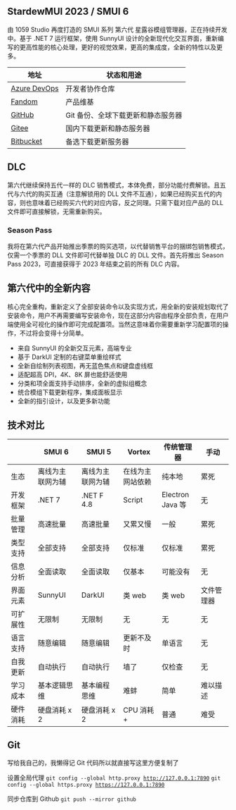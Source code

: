 ## StardewMUI 2023 / SMUI 6
由 1059 Studio 再度打造的 SMUI 系列 第六代 星露谷模组管理器，正在持续开发中。基于 .NET 7 运行框架，使用 SunnyUI 设计的全新现代化交互界面，重新编写的更高性能的核心处理，更好的视觉效果，更高的集成度，全新的特性以及更多。

| 地址 | 状态和用途 |
| --- | --- |
| [Azure DevOps](https://dev.azure.com/Lake1059/SMUI-PROJS) | 开发者协作仓库 |
| [Fandom](https://stardewmui.fandom.com/zh/wiki/StardewMUI_Wiki) | 产品维基 |
| [GitHub](https://github.com/Lake1059/SMUI-2023) | Git 备份、全球下载更新和静态服务器 |
| [Gitee](https://gitee.com/Lake1059/SMUI-2023) | 国内下载更新和静态服务器 |
| [Bitbucket](https://bitbucket.org/smui-projs/smui-2023/downloads/) | 备选下载更新服务器 |

## DLC
第六代继续保持五代一样的 DLC 销售模式，本体免费，部分功能付费解锁。且五代与六代的购买互通（注意解锁用的 DLL 文件不互通），如果已经购买五代的内容，则也意味着已经购买六代的对应内容，反之同理。只需下载对应产品的 DLL 文件即可直接解锁，无需重新购买。

### Season Pass
我将在第六代产品开始推出季票的购买选项，以代替销售平台的捆绑包销售模式，仅需一个季票的 DLL 文件即可代替单独 DLC 的 DLL 文件。首先将推出 Season Pass 2023，可直接获得于 2023 年结束之前的所有 DLC 内容。

## 第六代中的全新内容
核心完全重构，重新定义了全部安装命令以及实现方式，用全新的安装规划取代了安装命令，用户不再需要编写安装命令，现在这部分内容由程序全部负责，在用户端使用全可视化的操作即可完成配置项。当然这意味着你需要重新学习配置项的操作，不过将会变得十分简单。

+ 来自 SunnyUI 的全新交互元素，高端专业
+ 基于 DarkUI 定制的右键菜单重绘样式
+ 全新自绘制列表视图，再无蓝色焦点和键盘虚线框
+ 适配超高 DPI，4K、8K 屏也能舒适使用
+ 分类和项全面支持手动排序，全新的虚拟组概念
+ 统合模组下载更新程序，集成面板显示
+ 全新的指引设计，以及更多新功能

## 技术对比
|  | SMUI 6 | SMUI 5 | Vortex | 传统管理器 | 手动 |
| --- | --- | --- | --- | --- | --- |
| 生态 | 离线为主<br>联网为辅 | 离线为主<br>联网为辅 | 在线为主<br>网站依赖 | 纯本地 | 累死 |
| 开发框架 | .NET 7 | .NET F 4.8 | Script | Electron<br>Java 等 | 无 |
| 批量管理 | 高速批量 | 高速批量 | 又累又慢 | 一般 | 累死 |
| 类型支持 | 全部支持 | 全部支持 | 仅标准 | 仅标准 | 累死 |
| 信息分析 | 全面读取 | 全面读取 | 仅基本 | 可能没有 | 无 |
| 界面元素 | SunnyUI | DarkUI | 类 web | 类 web | 文件管理器 |
| 可扩展性 | 无限制 | 无限制 | 无 | 无 | 无 |
| 语言支持 | 随意编辑 | 随意编辑 | 更新不及时 | 单语言 | 无 |
| 自我更新 | 自动执行 | 自动执行 | 墙了 | 仅检查 | 无 |
| 学习成本 | 基本逻辑思维 | 基本编程思维 | 难蚌 | 简单 | 难以描述 |
| 硬件消耗 | 硬盘消耗 x 2 | 硬盘消耗 x 2 | CPU 消耗 + | 普通 | 难受 |

## Git
写给我自己的，我懒得记 Git 代码所以就直接写这里方便复制了

设置全局代理
<code>git config --global http.proxy http://127.0.0.1:7890</code>
<code>git config --global https.proxy https://127.0.0.1:7890</code>

同步仓库到 Github
<code>git push --mirror github</code>